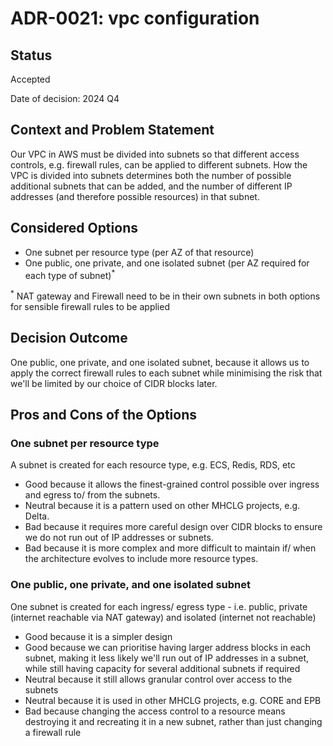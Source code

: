 # ADR-0021: vpc configuration

## Status

Accepted

Date of decision: 2024 Q4

## Context and Problem Statement

Our VPC in AWS must be divided into subnets so that different access controls, e.g. firewall rules, can be applied to
different subnets. How
the VPC is divided into subnets determines both the number of possible additional subnets that can be added, and the
number of different IP addresses (and therefore possible resources) in that subnet.

## Considered Options

* One subnet per resource type (per AZ of that resource)
* One public, one private, and one isolated subnet (per AZ required for each type of subnet)<sup>\*

<sup>*</sup> NAT gateway and Firewall need to be in their own subnets in both options for sensible firewall rules to be
applied

## Decision Outcome

One public, one private, and one isolated subnet, because it allows us to apply the correct firewall rules to each
subnet while minimising the risk that we'll be limited by our choice of CIDR blocks later.

## Pros and Cons of the Options

### One subnet per resource type

A subnet is created for each resource type, e.g. ECS, Redis, RDS, etc

* Good because it allows the finest-grained control possible over ingress and egress to/ from the subnets.
* Neutral because it is a pattern used on other MHCLG projects, e.g. Delta.
* Bad because it requires more careful design over CIDR blocks to ensure we do not run out of IP addresses or subnets.
* Bad because it is more complex and more difficult to maintain if/ when the architecture evolves to include more
  resource types.

### One public, one private, and one isolated subnet

One subnet is created for each ingress/ egress type - i.e. public, private (internet reachable via NAT gateway) and
isolated (internet not reachable)

* Good because it is a simpler design
* Good because we can prioritise having larger address blocks in each subnet, making it less likely we'll run out of IP
  addresses in a subnet, while still having capacity for several additional subnets if required
* Neutral because it still allows granular control over access to the subnets
* Neutral because it is used in other MHCLG projects, e.g. CORE and EPB
* Bad because changing the access control to a resource means destroying it and recreating it in a new subnet, rather
  than just changing a firewall rule

